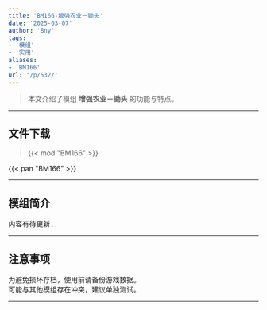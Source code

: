 ```yaml
---
title: 'BM166-增强农业－锄头'
date: '2025-03-07'
author: 'Bny'
tags:
- '模组'
- '实用'
aliases:
- 'BM166'
url: '/p/532/'
---
```


> 本文介绍了模组 **增强农业－锄头** 的功能与特点。

---

## 文件下载  

> {{< mod "BM166" >}}  

{{< pan "BM166" >}}  

---

## 模组简介

>  
内容有待更新...  

---

## 注意事项

>  
为避免损坏存档，使用前请备份游戏数据。  
可能与其他模组存在冲突，建议单独测试。  

---

